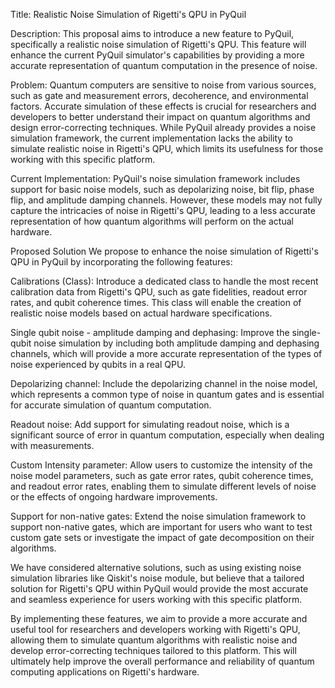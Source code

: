 Title: Realistic Noise Simulation of Rigetti's QPU in PyQuil

Description: This proposal aims to introduce a new feature to PyQuil, specifically a realistic noise simulation of Rigetti's QPU. This feature will enhance the current PyQuil simulator's capabilities by providing a more accurate representation of quantum computation in the presence of noise.

Problem: Quantum computers are sensitive to noise from various sources, such as gate and measurement errors, decoherence, and environmental factors. Accurate simulation of these effects is crucial for researchers and developers to better understand their impact on quantum algorithms and design error-correcting techniques. While PyQuil already provides a noise simulation framework, the current implementation lacks the ability to simulate realistic noise in Rigetti's QPU, which limits its usefulness for those working with this specific platform.

Current Implementation: PyQuil's noise simulation framework includes support for basic noise models, such as depolarizing noise, bit flip, phase flip, and amplitude damping channels. However, these models may not fully capture the intricacies of noise in Rigetti's QPU, leading to a less accurate representation of how quantum algorithms will perform on the actual hardware.

Proposed Solution
We propose to enhance the noise simulation of Rigetti's QPU in PyQuil by incorporating the following features:

Calibrations (Class): Introduce a dedicated class to handle the most recent calibration data from Rigetti's QPU, such as gate fidelities, readout error rates, and qubit coherence times. This class will enable the creation of realistic noise models based on actual hardware specifications.

Single qubit noise - amplitude damping and dephasing: Improve the single-qubit noise simulation by including both amplitude damping and dephasing channels, which will provide a more accurate representation of the types of noise experienced by qubits in a real QPU.

Depolarizing channel: Include the depolarizing channel in the noise model, which represents a common type of noise in quantum gates and is essential for accurate simulation of quantum computation.

Readout noise: Add support for simulating readout noise, which is a significant source of error in quantum computation, especially when dealing with measurements.

Custom Intensity parameter: Allow users to customize the intensity of the noise model parameters, such as gate error rates, qubit coherence times, and readout error rates, enabling them to simulate different levels of noise or the effects of ongoing hardware improvements.

Support for non-native gates: Extend the noise simulation framework to support non-native gates, which are important for users who want to test custom gate sets or investigate the impact of gate decomposition on their algorithms.

We have considered alternative solutions, such as using existing noise simulation libraries like Qiskit's noise module, but believe that a tailored solution for Rigetti's QPU within PyQuil would provide the most accurate and seamless experience for users working with this specific platform.

By implementing these features, we aim to provide a more accurate and useful tool for researchers and developers working with Rigetti's QPU, allowing them to simulate quantum algorithms with realistic noise and develop error-correcting techniques tailored to this platform. This will ultimately help improve the overall performance and reliability of quantum computing applications on Rigetti's hardware.
